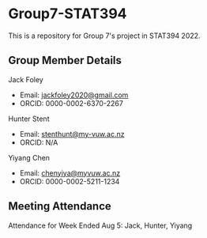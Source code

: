 # Group7-STAT394
This is a repository for Group 7's project in STAT394 2022.

## Group Member Details

Jack Foley 
  - Email: jackfoley2020@gmail.com
  - ORCID: 0000-0002-6370-2267
     
Hunter Stent 
  - Email: stenthunt@my-vuw.ac.nz
  - ORCID: N/A

Yiyang Chen 
  - Email: chenyiya@myvuw.ac.nz
  - ORCID: 0000-0002-5211-1234

## Meeting Attendance 

Attendance for Week Ended Aug 5: Jack, Hunter, Yiyang
